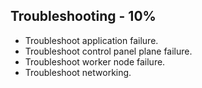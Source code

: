 ## Troubleshooting - 10%

- Troubleshoot application failure.
- Troubleshoot control panel plane failure.
- Troubleshoot worker node failure.
- Troubleshoot networking.
